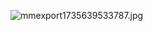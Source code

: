 ![mmexport1735639533787.jpg](https://github.com/user-attachments/assets/effcf37e-2699-47e6-8083-7c2f4ed73b21)
 
